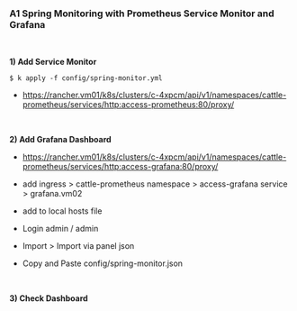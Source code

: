 ### A1 Spring Monitoring with Prometheus Service Monitor and Grafana

&nbsp;

**1) Add Service Monitor**
~~~
$ k apply -f config/spring-monitor.yml
~~~

- https://rancher.vm01/k8s/clusters/c-4xpcm/api/v1/namespaces/cattle-prometheus/services/http:access-prometheus:80/proxy/

&nbsp;

**2) Add Grafana Dashboard**

- https://rancher.vm01/k8s/clusters/c-4xpcm/api/v1/namespaces/cattle-prometheus/services/http:access-grafana:80/proxy/

- add ingress > cattle-prometheus namespace > access-grafana service > grafana.vm02
- add to local hosts file

- Login admin / admin
- Import > Import via panel json
- Copy and Paste config/spring-monitor.json

&nbsp;

**3) Check Dashboard**
